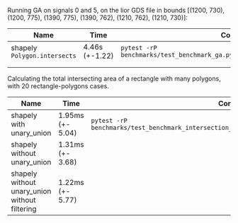 Running GA on signals 0 and 5, on the lior GDS file in bounds [(1200, 730), (1200, 775), (1390, 775), (1390, 762), (1210, 762), (1210, 730)]:

| Name                         | Time           | Command                                                                        |   
|------------------------------|----------------|--------------------------------------------------------------------------------| 
| shapely `Polygon.intersects` | 4.46s (+-1.22) | `pytest -rP benchmarks/test_benchmark_ga.py::test_benchmark_geneticalgorithm2` | 
|                              |                |                                                                                | 
|                              |                |                                                                                |   

Calculating the total intersecting area of a rectangle with many polygons, with 20 rectangle-polygons  cases. 

| Name                                          | Time             | Command                                                                                       |   
|-----------------------------------------------|------------------|-----------------------------------------------------------------------------------------------| 
| shapely with unary_union                      | 1.95ms (+- 5.04) | `pytest -rP benchmarks/test_benchmark_intersection_area.py::test_benchmark_intersection_area` | 
| shapely without unary_union                   | 1.31ms (+- 3.68) |                                                                                               | 
| shapely without unary_union without filtering | 1.22ms (+- 5.77) |                                                                                               |   

<!-- 0.0013191012620925903 +-0.00368125159740448 -->

<!-- 0.0012218593597412108 +-0.005777871704101562 -->
